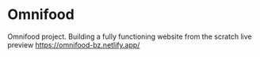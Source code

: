 # Omnifood
Omnifood project. Building a fully functioning website from the scratch
live preview https://omnifood-bz.netlify.app/
